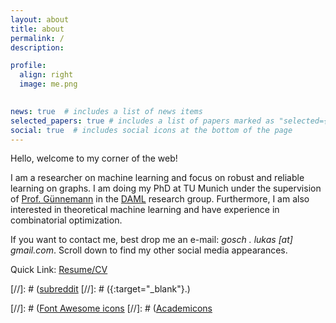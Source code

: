 ```yaml
---
layout: about
title: about
permalink: /
description: 

profile:
  align: right
  image: me.png
    

news: true  # includes a list of news items
selected_papers: true # includes a list of papers marked as "selected={true}"
social: true  # includes social icons at the bottom of the page
---
```


Hello, welcome to my corner of the web! 

I am a researcher on machine learning and focus on robust and reliable learning on graphs. I am doing my PhD at TU Munich under the supervision of [Prof. Günnemann](https://www.in.tum.de/daml/team/guennemann/) in the [DAML](https://www.in.tum.de/daml/startseite/) research group. Furthermore, I am also interested in theoretical machine learning and have experience in combinatorial optimization. 

If you want to contact me, best drop me an e-mail: *gosch . lukas [at] gmail.com*. Scroll down to find my other social media appearances.

Quick Link: <a href="/assets/pdf/CV.pdf">Resume/CV</a> 

[//]: # ([subreddit](http://reddit.com)
[//]: # ({:target="\_blank"}.) 

[//]: # ([Font Awesome icons](http://fortawesome.github.io/Font-Awesome/)
[//]: # ([Academicons](https://jpswalsh.github.io/academicons/)


